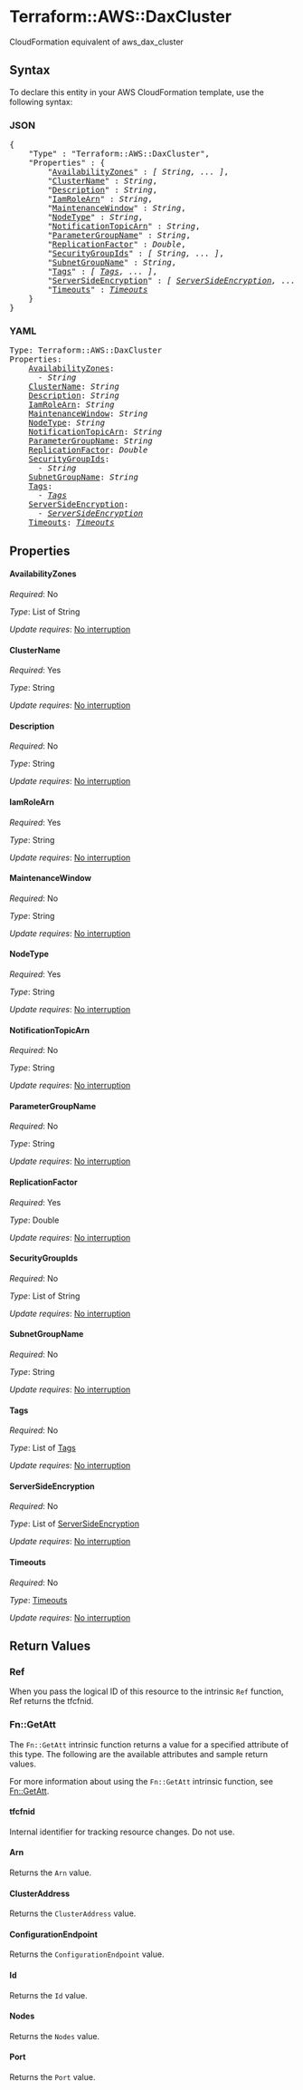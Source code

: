 # Terraform::AWS::DaxCluster

CloudFormation equivalent of aws_dax_cluster

## Syntax

To declare this entity in your AWS CloudFormation template, use the following syntax:

### JSON

<pre>
{
    "Type" : "Terraform::AWS::DaxCluster",
    "Properties" : {
        "<a href="#availabilityzones" title="AvailabilityZones">AvailabilityZones</a>" : <i>[ String, ... ]</i>,
        "<a href="#clustername" title="ClusterName">ClusterName</a>" : <i>String</i>,
        "<a href="#description" title="Description">Description</a>" : <i>String</i>,
        "<a href="#iamrolearn" title="IamRoleArn">IamRoleArn</a>" : <i>String</i>,
        "<a href="#maintenancewindow" title="MaintenanceWindow">MaintenanceWindow</a>" : <i>String</i>,
        "<a href="#nodetype" title="NodeType">NodeType</a>" : <i>String</i>,
        "<a href="#notificationtopicarn" title="NotificationTopicArn">NotificationTopicArn</a>" : <i>String</i>,
        "<a href="#parametergroupname" title="ParameterGroupName">ParameterGroupName</a>" : <i>String</i>,
        "<a href="#replicationfactor" title="ReplicationFactor">ReplicationFactor</a>" : <i>Double</i>,
        "<a href="#securitygroupids" title="SecurityGroupIds">SecurityGroupIds</a>" : <i>[ String, ... ]</i>,
        "<a href="#subnetgroupname" title="SubnetGroupName">SubnetGroupName</a>" : <i>String</i>,
        "<a href="#tags" title="Tags">Tags</a>" : <i>[ <a href="tags.md">Tags</a>, ... ]</i>,
        "<a href="#serversideencryption" title="ServerSideEncryption">ServerSideEncryption</a>" : <i>[ <a href="serversideencryption.md">ServerSideEncryption</a>, ... ]</i>,
        "<a href="#timeouts" title="Timeouts">Timeouts</a>" : <i><a href="timeouts.md">Timeouts</a></i>
    }
}
</pre>

### YAML

<pre>
Type: Terraform::AWS::DaxCluster
Properties:
    <a href="#availabilityzones" title="AvailabilityZones">AvailabilityZones</a>: <i>
      - String</i>
    <a href="#clustername" title="ClusterName">ClusterName</a>: <i>String</i>
    <a href="#description" title="Description">Description</a>: <i>String</i>
    <a href="#iamrolearn" title="IamRoleArn">IamRoleArn</a>: <i>String</i>
    <a href="#maintenancewindow" title="MaintenanceWindow">MaintenanceWindow</a>: <i>String</i>
    <a href="#nodetype" title="NodeType">NodeType</a>: <i>String</i>
    <a href="#notificationtopicarn" title="NotificationTopicArn">NotificationTopicArn</a>: <i>String</i>
    <a href="#parametergroupname" title="ParameterGroupName">ParameterGroupName</a>: <i>String</i>
    <a href="#replicationfactor" title="ReplicationFactor">ReplicationFactor</a>: <i>Double</i>
    <a href="#securitygroupids" title="SecurityGroupIds">SecurityGroupIds</a>: <i>
      - String</i>
    <a href="#subnetgroupname" title="SubnetGroupName">SubnetGroupName</a>: <i>String</i>
    <a href="#tags" title="Tags">Tags</a>: <i>
      - <a href="tags.md">Tags</a></i>
    <a href="#serversideencryption" title="ServerSideEncryption">ServerSideEncryption</a>: <i>
      - <a href="serversideencryption.md">ServerSideEncryption</a></i>
    <a href="#timeouts" title="Timeouts">Timeouts</a>: <i><a href="timeouts.md">Timeouts</a></i>
</pre>

## Properties

#### AvailabilityZones

_Required_: No

_Type_: List of String

_Update requires_: [No interruption](https://docs.aws.amazon.com/AWSCloudFormation/latest/UserGuide/using-cfn-updating-stacks-update-behaviors.html#update-no-interrupt)

#### ClusterName

_Required_: Yes

_Type_: String

_Update requires_: [No interruption](https://docs.aws.amazon.com/AWSCloudFormation/latest/UserGuide/using-cfn-updating-stacks-update-behaviors.html#update-no-interrupt)

#### Description

_Required_: No

_Type_: String

_Update requires_: [No interruption](https://docs.aws.amazon.com/AWSCloudFormation/latest/UserGuide/using-cfn-updating-stacks-update-behaviors.html#update-no-interrupt)

#### IamRoleArn

_Required_: Yes

_Type_: String

_Update requires_: [No interruption](https://docs.aws.amazon.com/AWSCloudFormation/latest/UserGuide/using-cfn-updating-stacks-update-behaviors.html#update-no-interrupt)

#### MaintenanceWindow

_Required_: No

_Type_: String

_Update requires_: [No interruption](https://docs.aws.amazon.com/AWSCloudFormation/latest/UserGuide/using-cfn-updating-stacks-update-behaviors.html#update-no-interrupt)

#### NodeType

_Required_: Yes

_Type_: String

_Update requires_: [No interruption](https://docs.aws.amazon.com/AWSCloudFormation/latest/UserGuide/using-cfn-updating-stacks-update-behaviors.html#update-no-interrupt)

#### NotificationTopicArn

_Required_: No

_Type_: String

_Update requires_: [No interruption](https://docs.aws.amazon.com/AWSCloudFormation/latest/UserGuide/using-cfn-updating-stacks-update-behaviors.html#update-no-interrupt)

#### ParameterGroupName

_Required_: No

_Type_: String

_Update requires_: [No interruption](https://docs.aws.amazon.com/AWSCloudFormation/latest/UserGuide/using-cfn-updating-stacks-update-behaviors.html#update-no-interrupt)

#### ReplicationFactor

_Required_: Yes

_Type_: Double

_Update requires_: [No interruption](https://docs.aws.amazon.com/AWSCloudFormation/latest/UserGuide/using-cfn-updating-stacks-update-behaviors.html#update-no-interrupt)

#### SecurityGroupIds

_Required_: No

_Type_: List of String

_Update requires_: [No interruption](https://docs.aws.amazon.com/AWSCloudFormation/latest/UserGuide/using-cfn-updating-stacks-update-behaviors.html#update-no-interrupt)

#### SubnetGroupName

_Required_: No

_Type_: String

_Update requires_: [No interruption](https://docs.aws.amazon.com/AWSCloudFormation/latest/UserGuide/using-cfn-updating-stacks-update-behaviors.html#update-no-interrupt)

#### Tags

_Required_: No

_Type_: List of <a href="tags.md">Tags</a>

_Update requires_: [No interruption](https://docs.aws.amazon.com/AWSCloudFormation/latest/UserGuide/using-cfn-updating-stacks-update-behaviors.html#update-no-interrupt)

#### ServerSideEncryption

_Required_: No

_Type_: List of <a href="serversideencryption.md">ServerSideEncryption</a>

_Update requires_: [No interruption](https://docs.aws.amazon.com/AWSCloudFormation/latest/UserGuide/using-cfn-updating-stacks-update-behaviors.html#update-no-interrupt)

#### Timeouts

_Required_: No

_Type_: <a href="timeouts.md">Timeouts</a>

_Update requires_: [No interruption](https://docs.aws.amazon.com/AWSCloudFormation/latest/UserGuide/using-cfn-updating-stacks-update-behaviors.html#update-no-interrupt)

## Return Values

### Ref

When you pass the logical ID of this resource to the intrinsic `Ref` function, Ref returns the tfcfnid.

### Fn::GetAtt

The `Fn::GetAtt` intrinsic function returns a value for a specified attribute of this type. The following are the available attributes and sample return values.

For more information about using the `Fn::GetAtt` intrinsic function, see [Fn::GetAtt](https://docs.aws.amazon.com/AWSCloudFormation/latest/UserGuide/intrinsic-function-reference-getatt.html).

#### tfcfnid

Internal identifier for tracking resource changes. Do not use.

#### Arn

Returns the <code>Arn</code> value.

#### ClusterAddress

Returns the <code>ClusterAddress</code> value.

#### ConfigurationEndpoint

Returns the <code>ConfigurationEndpoint</code> value.

#### Id

Returns the <code>Id</code> value.

#### Nodes

Returns the <code>Nodes</code> value.

#### Port

Returns the <code>Port</code> value.

